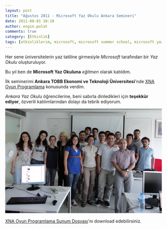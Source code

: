 ```yaml
---
layout: post
title: "Ağustos 2011 - Microsoft Yaz Okulu Ankara Semineri"
date: 2011-08-01 10:10
author: engin.polat
comments: true
category: [Etkinlik]
tags: [etkinliklerim, microsoft, microsoft summer school, microsoft yaz okulu, seminer]
---
```

Her sene üniversitelerin yaz tatiline girmesiyle *Microsoft* tarafından bir *Yaz Okulu* oluşturuluyor.

Bu yıl ben de **Microsoft Yaz Okuluna** *eğitmen* olarak katıldım.

İlk seminerimi **Ankara TOBB Ekonomi ve Teknoloji Üniversitesi**'nde <a href="/kategori/xna/" target="_blank" rel="noopener">XNA Oyun Programlama</a> konusunda verdim.

*Ankara Yaz Okulu* öğrencilerine, beni sabırla dinledikleri için **teşekkür ediyor**, özverili katılımlarından dolayı da tebrik ediyorum.

![](/assets/uploads/2011/08/MicrosoftYazOkulu-Ankara.jpg "Microsoft Yaz Okulu - Ankara")

[XNA Oyun Programlama Sunum Dosyası](/assets/uploads/2011/08/XNAOyunProgramlama.pptx)'nı download edebilirsiniz.

